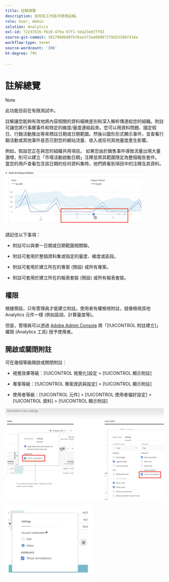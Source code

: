 ```yaml
---
title: 註解總覽
description: 如何在工作區中使用註解。
role: User, Admin
solution: Analytics
exl-id: 722d7636-f619-479a-97f1-3da23e8f7f83
source-git-commit: 38170806d0fbf6ae373ae089872f8d25306f416e
workflow-type: tm+mt
source-wordcount: '306'
ht-degree: 79%

---
```


# 註解總覽

>[!NOTE]
>
>此功能目前在有限測試中。

註解讓您能夠有效地將內容相關的資料細微差別和深入解析傳達給您的組織。附註可讓您將行事曆事件和特定的維度/量度連結起來。您可以用資料問題、國定假日、行銷活動推出等來標註日期或日期範圍。然後以圖形形式顯示事件，並查看行銷活動或其他事件是否已對您的網站流量、收入或任何其他量度產生影響。

例如，假設您正在與您的組織共用項目。 如果您由於銷售事件導致流量出現大量激增，則可以建立「市場活動啟動日期」注釋並將其範圍限定為整個報告套件。 當您的用戶查看包含該日期的任何資料集時，他們將看到項目中的注釋及其資料。

![](assets/multi-day.png)

請記住以下事項：

* 附註可以與單一日期或日期範圍相關聯。

* 附註可套用於整個資料集或指定的量度、維度或區段。

* 附註可套用於建立所在的專案 (預設) 或所有專案。

* 附註可套用於建立所在的報表套裝 (預設) 或所有報表套裝。

## 權限

根據預設，只有管理員才能建立附註。使用者有權檢視附註，就像檢視其他 Analytics 元件一樣 (例如區段、計算量度等)。

但是，管理員可以透過 [Adobe Admin Console](https://experienceleague.adobe.com/docs/analytics/admin/admin-console/permissions/analytics-tools.html?lang=zh-Hant) 將「[!UICONTROL 附註建立]」權限 (Analytics 工具) 授予使用者。

## 開啟或關閉附註

可在幾個等級開啟或關閉附註：

* 視覺效果等級：[!UICONTROL 視覺化]設定 > [!UICONTROL 顯示附註]

* 專案等級：[!UICONTROL 專案資訊與設定] > [!UICONTROL 顯示附註]

* 使用者等級：[!UICONTROL 元件] > [!UICONTROL 使用者偏好設定] > [!UICONTROL 資料] > [!UICONTROL 顯示附註]

![](assets/show-ann.png)

![](assets/show-ann2.png)
